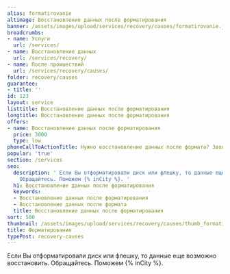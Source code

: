 ```yaml
---
alias: formatirovanie
altimage: Восстановление данных после форматирования
banner: /assets/images/upload/services/recovery/causes/formatirovanie.jpg
breadcrumbs:
- name: Услуги
  url: /services/
- name: Восстановление данных
  url: /services/recovery/
- name: После проишествий
  url: /services/recovery/causes/
folder: recovery/causes
guarantee:
- title: ''
id: 123
layout: service
listtitle: Восстановление данных после форматирования
longtitle: Восстановление данных после форматирования
offers:
- name: Восстановление данных после форматирования
  price: 3000
  type: low
phoneCallToActionTitle: Нужно восстановление данных после формата? Звоните!
popular: 'true'
section: /services
seo:
  description: ' Если Вы отформатировали диск или флешку, то данные еще возможно восстановить.
    Обращайтесь. Поможем {% inCity %}. '
  h1: Восстановление данных после форматирования
  keywords:
  - Восстановление данных после форматирования
  - Восстановление данных после формата
  title: Восстановление данных после форматирования
sort: 500
thumbnail: /assets/images/upload/services/recovery/causes/thumb_formatirovanie.jpg
title: Форматирование
typePost: recovery-causes
---
```

 Если Вы отформатировали диск или флешку, то данные еще возможно восстановить. Обращайтесь. Поможем {% inCity %}. 
